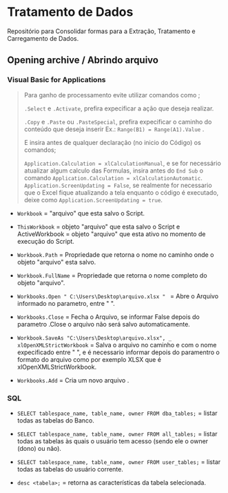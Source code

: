 # Tratamento de Dados
Repositório para Consolidar formas para a Extração, Tratamento e Carregamento de Dados.
## Opening archive / Abrindo arquivo
### Visual Basic for Applications
> Para ganho de processamento  evite utilizar comandos como ;
> 
>`.Select`  e `.Activate`, prefira expecificar a ação que deseja realizar. 
> 
> `.Copy` e `.Paste` ou `.PasteSpecial`, prefira expecificar o caminho do conteúdo que deseja inserir  Ex.: `Range(B1) = Range(A1).Value` .
> 
> E insira antes de qualquer declaração (no inicio do Código) os comandos;
> 
> `Application.Calculation = xlCalculationManual`, e se for necessário atualizar algum calculo das Formulas, insira antes do `End Sub` o comando `Application.Calculation = xlCalculationAutomatic`.
> `Application.ScreenUpdating = False`, se realmente for necessario que o Excel fique atualizando a tela enquanto o código é executado, deixe como `Application.ScreenUpdating = true`.

- `Workbook` = "arquivo" que esta salvo o Script.

- `ThisWorkbook` = objeto "arquivo" que esta salvo o Script e ActiveWorkbook = objeto "arquivo" que esta ativo no momento de execução do Script.

- `Workbook.Path` = Propriedade que retorna o nome no caminho onde o objeto "arquivo" esta salvo.

- `Workbook.FullName` = Propriedade que retorna o nome completo do objeto "arquivo".

- `Workbooks.Open " C:\Users\Desktop\arquivo.xlsx " ` = Abre o Arquivo informado no parametro, entre " ".

- `Workbooks.Close` = Fecha o Arquivo, se informar False depois do parametro .Close o arquivo não será salvo automaticamente.

- `Workbook.SaveAs "C:\Users\Desktop\arquivo.xlsx", _
    xlOpenXMLStrictWorkbook` = Salva  o arquivo no caminho e com o nome expecificado entre "  ", e  é necessario informar depois do paramentro o formato do arquivo como por exemplo XLSX que é xlOpenXMLStrictWorkbook.

- `Workbooks.Add`  =  Cria um novo arquivo .


### SQL
- `SELECT tablespace_name, table_name, owner FROM dba_tables;` = listar todas as tabelas do Banco.

- `SELECT tablespace_name, table_name, owner FROM all_tables;` = listar todas as tabelas às quais o usuário tem acesso (sendo ele o owner (dono) ou não).

- `SELECT tablespace_name, table_name, owner FROM user_tables;` = listar todas as tabelas do usuário corrente.

- `desc <tabela>;` = retorna as características da tabela selecionada.




